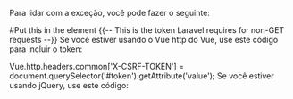 Para lidar com a exceção, você pode fazer o seguinte:

#Put this in the <head> element
{{-- This is the token Laravel requires for non-GET requests --}}
    <meta id="_token" value="{{ csrf_token() }}"> 
Se você estiver usando o Vue http do Vue, use este código para incluir o token:

Vue.http.headers.common['X-CSRF-TOKEN'] = document.querySelector('#token').getAttribute('value');
Se você estiver usando jQuery, use este código:

<script>
        $.ajaxSetup({
            headers: {
                'X-CSRF-TOKEN': $('meta[name="csrf-token"]').attr('content')
            }
        });
</script>
